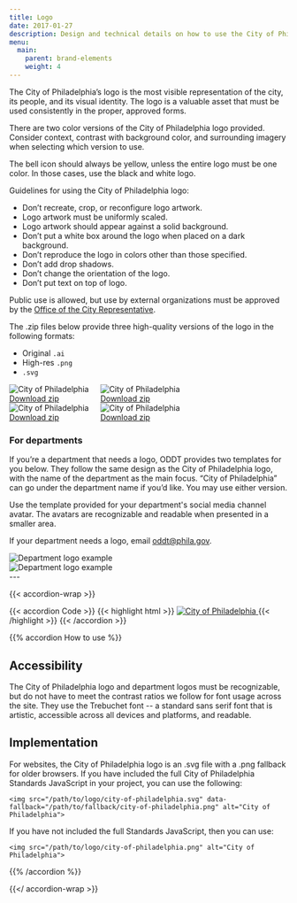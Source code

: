 ```yaml
---
title: Logo
date: 2017-01-27
description: Design and technical details on how to use the City of Philadelphia's official logo.
menu:
  main:
    parent: brand-elements
    weight: 4
---
```


The City of Philadelphia’s logo is the most visible representation of the city, its people, and its visual identity. The logo is a valuable asset that must be used consistently in the proper, approved forms.

There are two color versions of the City of Philadelphia logo provided. Consider context, contrast with background color, and surrounding imagery when selecting which version to use.

The bell icon should always be yellow, unless the entire logo must be one color. In those cases, use the black and white logo.

Guidelines for using the City of Philadelphia logo:

* Don’t recreate, crop, or reconfigure logo artwork.
* Logo artwork must be uniformly scaled.
* Logo artwork should appear against a solid background.
* Don’t put a white box around the logo when placed on a dark background.
* Don’t reproduce the logo in colors other than those specified.
* Don’t add drop shadows.
* Don’t change the orientation of the logo.
* Don’t put text on top of logo.

<p class="callout">Public use is allowed, but use by external organizations must be approved by the <a href="https://beta.phila.gov/departments/city-representative/">Office of the City Representative</a>.</p>

The .zip files below provide three high-quality versions of the logo in the following formats:

* Original `.ai`
* High-res `.png`
* `.svg`

<div class="border-list">
  <div class="row collapse">
    <div class="medium-12 columns border-list-items center">
      <div class="border-list-item valign pam">
        <img src="/standards-docs/img/logo/city-of-philadelphia.png" alt="City of Philadelphia" class="phxl pbm">
        <a href="/standards-docs/img/logo/standard.zip" class="button icon">
          <div class="valign">
            <i class="fa fa-download valign-cell"></i>
            <div class="button-label valign-cell">Download zip</div>
          </div>
        </a>
      </div>
      <div class="border-list-item valign pam">
        <img src="/standards-docs/img/logo/city-of-philadelphia-blue-text.png" alt="City of Philadelphia" class="phxl pbm">
        <a href="/standards-docs/img/logo/blue-text.zip" class="button icon">
          <div class="valign">
            <i class="fa fa-download valign-cell"></i>
            <div class="button-label valign-cell">Download zip</div>
          </div>
        </a>
      </div>
    </div>
    <div class="medium-12 columns center border-list-items">
      <div class="border-list-item valign pam">
        <img src="/standards-docs/img/logo/city-of-philadelphia-gray.png" alt="City of Philadelphia" class="phxl pbm">
        <a href="/standards-docs/img/logo/all-gray.zip" class="button icon">
          <div class="valign">
            <i class="fa fa-download valign-cell"></i>
            <div class="button-label valign-cell">Download zip</div>
          </div>
        </a>
      </div>
      <div class="border-list-item valign pam">
        <div class="bg-dark-gray mhxl">
          <img src="/standards-docs/img/logo/city-of-philadelphia-white.png" alt="City of Philadelphia" class="pas">
        </div>
        <a href="/standards-docs/img/logo/all-white.zip" class="button icon">
          <div class="valign">
            <i class="fa fa-download valign-cell"></i>
            <div class="button-label valign-cell">Download zip</div>
          </div>
        </a>
      </div>
    </div>
  </div>
</div>

### For departments
If you’re a department that needs a logo, ODDT provides two templates for you below. They follow the same design as the City of Philadelphia logo, with the name of the department as the main focus. “City of Philadelphia” can go under the department name if you’d like. You may use either version.

Use the template provided for your department's social media channel avatar. The avatars are recognizable and readable when presented in a smaller area.

If your department needs a logo, email <a href="mailto:oddt@phila.gov ">oddt@phila.gov</a>.

<div class="border-list">
  <div class="row collapse">
    <div class="medium-12 columns center border-list-items">
      <div class="border-list-item valign pam">
        <img src="/standards-docs/img/logo/city-of-philadelphia-department-logo-example.png" alt="Department logo example" class="phl pbm">
      </div>
    </div>
    <div class="medium-12 columns center border-list-items">
      <div class="border-list-item valign pam">
          <img src="/standards-docs/img/logo/city-of-philadelphia-department-logo-full-example.png" alt="Department logo example" class="phl pbm">
        </div>
    </div>
  </div>
</div>
---

{{< accordion-wrap >}}

{{< accordion Code >}}
{{< highlight html >}}
<a href="https://beta.phila.gov" class="logo" tabindex="0" aria-label="City of Philadelphia">
  <img src="/standards-docs/img/logo/city-of-philadelphia.svg" data-fallback="/standards-docs/img/logo/city-of-philadelphia.png" alt="City of Philadelphia">
</a>
{{< /highlight >}}
{{< /accordion >}}

{{% accordion How to use %}}
## Accessibility

The City of Philadelphia logo and department logos must be recognizable, but do not have to meet the contrast ratios we follow for font usage across the site. They use the Trebuchet font -- a standard sans serif font that is artistic, accessible across all devices and platforms, and readable.

## Implementation

For websites, the City of Philadelphia logo is an .svg file with a .png fallback for older browsers. If you have included the full City of Philadelphia Standards JavaScript in your project, you can use the following:

`<img src="/path/to/logo/city-of-philadelphia.svg" data-fallback="/path/to/fallback/city-of-philadelphia.png" alt="City of Philadelphia">`

If you have not included the full Standards JavaScript, then you can use:

`<img src="/path/to/logo/city-of-philadelphia.png" alt="City of Philadelphia">`

{{% /accordion %}}

{{</ accordion-wrap >}}
